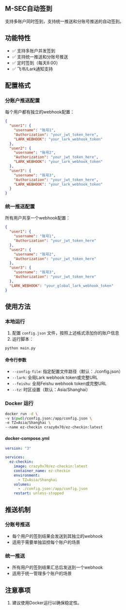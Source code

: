 ## M-SEC自动签到

支持多账户同时签到，支持统一推送和分账号推送的自动签到。

## 功能特性

- ✅ 支持多账户并发签到
- ✅ 支持统一推送和分账号推送
- ✅ 定时签到（每天8:00）
- ✅ 飞书/Lark通知支持

## 配置格式

### 分账户推送配置

每个用户都有独立的webhook配置：

```json
{
  "user1": {
    "username": "账号1",
    "Authorization": "your_jwt_token_here",
    "LARK_WEBHOOK": "your_lark_webhook_token"
  },
  "user2": {
    "username": "账号2", 
    "Authorization": "your_jwt_token_here",
    "LARK_WEBHOOK": "your_lark_webhook_token"
  },
  "user3": {
    "username": "账号3",
    "Authorization": "your_jwt_token_here", 
    "LARK_WEBHOOK": "your_lark_webhook_token"
  }
}
```

### 统一推送配置

所有用户共享一个webhook配置：

```json
{
  "user1": {
    "username": "账号1",
    "Authorization": "your_jwt_token_here"
  },
  "user2": {
    "username": "账号2",
    "Authorization": "your_jwt_token_here"
  },
  "user3": {
    "username": "账号3", 
    "Authorization": "your_jwt_token_here"
  },
  "LARK_WEBHOOK": "your_global_lark_webhook_token"
}
```

## 使用方法

### 本地运行

1. 配置 `config.json` 文件，按照上述格式添加你的账户信息
2. 运行脚本：

```bash
python main.py
```

#### 命令行参数

- `--config-file`: 指定配置文件路径（默认：./config.json）
- `--lark`: 全局Lark webhook token或完整URL
- `--feishu`: 全局Feishu webhook token或完整URL  
- `--tz`: 时区设置（默认：Asia/Shanghai）

### Docker 运行

```bash
docker run -d \
-v $(pwd)/config.json:/app/config.json \
-e TZ=Asia/Shanghai \
--name ez-checkin crazy0x70/ez-checkin:latest
```

#### docker-compose.yml

```yml
version: "3"

services:
  ez-checkin:
    image: crazy0x70/ez-checkin:latest
    container_name: ez-checkin
    environment:
      - TZ=Asia/Shanghai
    volumes:
      - ./config.json:/app/config.json
    restart: unless-stopped
```

## 推送机制

### 分账号推送
- 每个用户的签到结果会发送到其独立的webhook
- 适用于需要单独监控每个账户的场景

### 统一推送
- 所有用户的签到结果汇总后发送到一个webhook
- 适用于统一管理多个账户的场景

## 注意事项

1. 建议使用Docker运行以确保稳定性。
